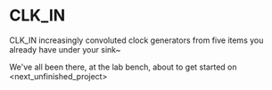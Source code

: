 # CLK_IN
CLK_IN increasingly convoluted clock generators from five items you already have under your sink~

We've all been there, at the lab bench, about to get started on <next_unfinished_project>
